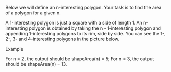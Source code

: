 Below we will define an n-interesting polygon. Your task is to find the area of a polygon for a given n.

A 1-interesting polygon is just a square with a side of length 1. An n-interesting polygon is obtained by taking the n - 1-interesting polygon and appending 1-interesting polygons to its rim, side by side. You can see the 1-, 2-, 3- and 4-interesting polygons in the picture below.

Example

For n = 2, the output should be
shapeArea(n) = 5;
For n = 3, the output should be
shapeArea(n) = 13.